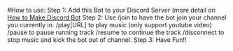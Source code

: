 #How to use:
  Step 1: Add this Bot to your Discord Server (more detail on [How to Make Discord Bot]([https://www.google.com](https://www.upwork.com/resources/how-to-make-discord-bot)https://www.upwork.com/resources/how-to-make-discord-bot)
  Step 2: Use /join to have the bot join your channel you currently in.
              /play[URL] to play music (only support youtube video)
              /pause to pause running track
              /resume to continue the track
              /disconnect to stop music and kick the bot out of channel.
  Step 3: Have Fun!!
